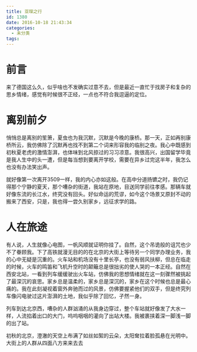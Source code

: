```yaml
---
title: 亚琛之行
id: 1380
date: 2016-10-18 21:43:34
categories:
  - 未分类
tags:
---
```


# 前言

来了德国这么久，似乎啥也不发确实过意不去，但是最近一直忙于找房子和复杂的思乡情绪，感觉有时候很不正经，一点也不符合我逗逼的定位。

# 离别前夕

悄悄总是离别的笙箫，夏虫也为我沉默，沉默是今晚的康桥。那一天，正如再别康桥所云，我仿佛除了沉默再也找不到第二个词来形容我的临别之夜。我心中既感到初秋夏老虎的激情澎湃，也体味到北风掠过的习习凉意。我很高兴，出国留学毕竟是我人生中的头一遭，但是每当想到要离开学校，需要在异乡过完这半年，我怎么也没有办法笑出声。

就好像第一次离开3509一样，我的内心亦如这般。在高中分道扬镳之时，我仍记得那个宁静的夏天，那个嘈杂的街道，我站在原地，目送同学前往孝感。那辆车就好像东流的长江水，终究没有回头。好似命运的荒谬，如今这个场景又原封不动的搬来了西安，只是，我也得一尝久别家乡，远征求学的路。

# 人在旅途

有人说，人生就像心电图，一帆风顺就证明你挂了。自然，这个吊诡般的诅咒也少不了眷顾我。下了高铁就漫无目的的在北京的大街上等待另一个同学办理业务，我的心中无疑是沉重的。火车站和机场没有十里长亭，也没有弱风扶柳，但总在临走的时候，火车的鸣笛和飞机升空时的颠簸总是很拙劣的使人哭的一本正经。自然在西安北站，一看到列车缓缓驶出火车站，仿佛我的思想情绪就在这一刻骤然被挑起了最深沉的哀思。家乡总是温柔的，家乡总是深沉的，家乡在这个时候也总是最心痛的。我在此刻凝视着窗外奔驰而过的风景，仿佛要握紧他们的双手，但是终究列车像闪电驶过这片澎湃的土地，我似乎除了回忆，孑然一身。

列车到达北京西，嘈杂的人群汹涌的从我身边穿过，整个车站就好像发了大水一样，人流掐着出口的大门，呜呜咽咽的灌向了出站大楼。我被裹挟着深一脚浅一脚的出了站。

初秋的北京，澄澈的天空上布满了如丝如絮的云朵，太阳耷拉着脸孤悬在光明中。大街上的人群从四面八方来来去去
